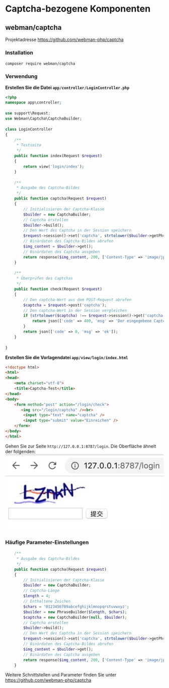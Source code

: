 # Captcha-bezogene Komponenten

## webman/captcha
Projektadresse https://github.com/webman-php/captcha

### Installation
```
composer require webman/captcha
```

### Verwendung

**Erstellen Sie die Datei `app/controller/LoginController.php`**

```php
<?php
namespace app\controller;

use support\Request;
use Webman\Captcha\CaptchaBuilder;

class LoginController
{
    /**
     * Testseite
     */
    public function index(Request $request)
    {
        return view('login/index');
    }
    
    /**
     * Ausgabe des Captcha-Bildes
     */
    public function captcha(Request $request)
    {
        // Initialisieren der Captcha-Klasse
        $builder = new CaptchaBuilder;
        // Captcha erstellen
        $builder->build();
        // Den Wert des Captcha in der Session speichern
        $request->session()->set('captcha', strtolower($builder->getPhrase()));
        // Binärdaten des Captcha-Bildes abrufen
        $img_content = $builder->get();
        // Binärdaten des Captcha ausgeben
        return response($img_content, 200, ['Content-Type' => 'image/jpeg']);
    }

    /**
     * Überprüfen des Captchas
     */
    public function check(Request $request)
    {
        // Den captcha-Wert aus dem POST-Request abrufen
        $captcha = $request->post('captcha');
        // Den captcha-Wert in der Session vergleichen
        if (strtolower($captcha) !== $request->session()->get('captcha')) {
            return json(['code' => 400, 'msg' => 'Der eingegebene Captcha-Code ist inkorrekt']);
        }
        return json(['code' => 0, 'msg' => 'ok']);
    }

}
```

**Erstellen Sie die Vorlagendatei `app/view/login/index.html`**

```html
<!doctype html>
<html>
<head>
    <meta charset="utf-8">
    <title>Captcha-Test</title>  
</head>
<body>
    <form method="post" action="/login/check">
       <img src="/login/captcha" /><br>
        <input type="text" name="captcha" />
        <input type="submit" value="Einreichen" />
    </form>
</body>
</html>
```

Gehen Sie zur Seite `http://127.0.0.1:8787/login`. Die Oberfläche ähnelt der folgenden:
  ![](../../assets/img/captcha.png)

### Häufige Parameter-Einstellungen
```php
    /**
     * Ausgabe des Captcha-Bildes
     */
    public function captcha(Request $request)
    {
        // Initialisieren der Captcha-Klasse
        $builder = new CaptchaBuilder;
        // Captcha-Länge
        $length = 4;
        // Enthaltene Zeichen
        $chars = '0123456789abcefghijklmnopqrstuvwxyz';
        $builder = new PhraseBuilder($length, $chars);
        $captcha = new CaptchaBuilder(null, $builder);
        // Captcha erstellen
        $builder->build();
        // Den Wert des Captcha in der Session speichern
        $request->session()->set('captcha', strtolower($builder->getPhrase()));
        // Binärdaten des Captcha-Bildes abrufen
        $img_content = $builder->get();
        // Binärdaten des Captcha ausgeben
        return response($img_content, 200, ['Content-Type' => 'image/jpeg']);
    }
```

Weitere Schnittstellen und Parameter finden Sie unter https://github.com/webman-php/captcha
